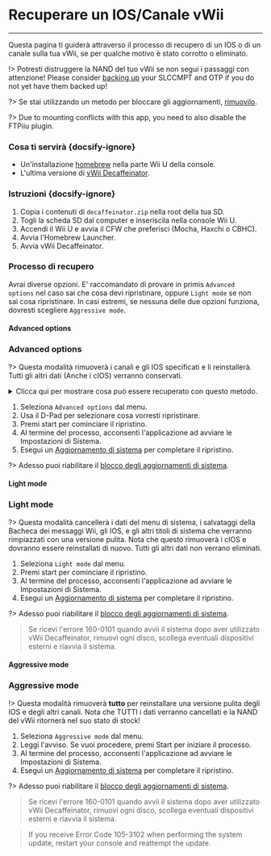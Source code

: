 # Recuperare un IOS/Canale vWii
---
Questa pagina ti guiderà attraverso il processo di recupero di un IOS o di un canale sulla tua vWii, se per qualche motivo è stato corrotto o eliminato.

!> Potresti distruggere la NAND del tuo vWii se non segui i passaggi con attenzione! Please consider [backing up](vwii/nand-backup) your SLCCMPT and OTP if you do not yet have them backed up!

?> Se stai utilizzando un metodo per bloccare gli aggiornamenti, [rimuovilo](unblock-updates).

?> Due to mounting conflicts with this app, you need to also disable the FTPiiu plugin.

### Cosa ti servirà {docsify-ignore}

- Un'installazione [homebrew](introduction) nella parte Wii U della console.
- L'ultima versione di [vWii Decaffeinator](https://github.com/GaryOderNichts/vWii-Decaffeinator/releases).

### Istruzioni {docsify-ignore}

1. Copia i contenuti di `decaffeinator.zip` nella root della tua SD.
1. Togli la scheda SD dal computer e inseriscila nella console Wii U.
1. Accendi il Wii U e avvia il CFW che preferisci (Mocha, Haxchi o CBHC).
1. Avvia l'Homebrew Launcher.
1. Avvia vWii Decaffeinator.

### Processo di recupero

Avrai diverse opzioni. E' raccomandato di provare in primis `Advanced options` nel caso sai che cosa devi ripristinare, oppure `Light mode` se non sai cosa ripristinare. In casi estremi, se nessuna delle due opzioni funziona, dovresti scegliere `Aggressive mode`.

<!-- tabs:start -->

#### **Advanced options**

### Advanced options

?> Questa modalità rimuoverà i canali e gli IOS specificati e li reinstallerà. Tutti gli altri dati (Anche i cIOS) verranno conservati.

<details>
<summary>Clicca qui per mostrare cosa può essere recuperato con questo metodo.</summary>

![Advanced options](docs/files/Advanced-options.jpg) ![Advanced options2](docs/files/Advanced-options2.jpg) ![Advanced options3](docs/files/Advanced-options3.jpg)

</details>

1. Seleziona `Advanced options` dal menu.
1. Usa il D-Pad per selezionare cosa vorresti ripristinare.
1. Premi start per cominciare il ripristino.
1. Al termine del processo, acconsenti l'applicazione ad avviare le Impostazioni di Sistema.
1. Esegui un [Aggiornamento di sistema](https://en-americas-support.nintendo.com/app/answers/detail/a_id/1136/~/how-to-perform-a-system-update) per completare il ripristino.

?> Adesso puoi riabilitare il [blocco degli aggiornamenti di sistema](block-updates).

#### **Light mode**

### Light mode

?> Questa modalità cancellerà i dati del menu di sistema, i salvataggi della Bacheca dei messaggi Wii, gli IOS, e gli altri titoli di sistema che verranno rimpiazzati con una versione pulita. Nota che questo rimuoverà i cIOS e dovranno essere reinstallati di nuovo. Tutti gli altri dati non verrano eliminati.

1. Seleziona `Light mode` dal menu.
1. Premi start per cominciare il ripristino.
1. Al termine del processo, acconsenti l'applicazione ad avviare le Impostazioni di Sistema.
1. Esegui un [Aggiornamento di sistema](https://en-americas-support.nintendo.com/app/answers/detail/a_id/1136/~/how-to-perform-a-system-update) per completare il ripristino.

?> Adesso puoi riabilitare il [blocco degli aggiornamenti di sistema](block-updates).

> Se ricevi l'errore 160-0101 quando avvii il sistema dopo aver utilizzato vWii Decaffeinator, rimuovi ogni disco, scollega eventuali dispositivi esterni e riavvia il sistema.

#### **Aggressive mode**

### Aggressive mode

!> Questa modalità rimuoverà **tutto** per reinstallare una versione pulita degli IOS e degli altri canali. Nota che TUTTI i dati verranno cancellati e la NAND del vWii ritornerà nel suo stato di stock!

1. Seleziona `Aggressive mode` dal menu.
1. Leggi l'avviso. Se vuoi procedere, premi Start per iniziare il processo.
1. Al termine del processo, acconsenti l'applicazione ad avviare le Impostazioni di Sistema.
1. Esegui un [Aggiornamento di sistema](https://en-americas-support.nintendo.com/app/answers/detail/a_id/1136/~/how-to-perform-a-system-update) per completare il ripristino.

?> Adesso puoi riabilitare il [blocco degli aggiornamenti di sistema](block-updates).

> Se ricevi l'errore 160-0101 quando avvii il sistema dopo aver utilizzato vWii Decaffeinator, rimuovi ogni disco, scollega eventuali dispositivi esterni e riavvia il sistema.

<!-- tabs:end -->

> If you receive Error Code 105-3102 when performing the system update, restart your console and reattempt the update.
